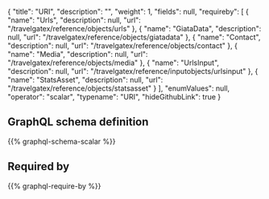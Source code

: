 {
  "title": "URI",
  "description": "",
  "weight": 1,
  "fields": null,
  "requireby": [
    {
      "name": "Urls",
      "description": null,
      "url": "/travelgatex/reference/objects/urls"
    },
    {
      "name": "GiataData",
      "description": null,
      "url": "/travelgatex/reference/objects/giatadata"
    },
    {
      "name": "Contact",
      "description": null,
      "url": "/travelgatex/reference/objects/contact"
    },
    {
      "name": "Media",
      "description": null,
      "url": "/travelgatex/reference/objects/media"
    },
    {
      "name": "UrlsInput",
      "description": null,
      "url": "/travelgatex/reference/inputobjects/urlsinput"
    },
    {
      "name": "StatsAsset",
      "description": null,
      "url": "/travelgatex/reference/objects/statsasset"
    }
  ],
  "enumValues": null,
  "operator": "scalar",
  "typename": "URI",
  "hideGithubLink": true
}
## GraphQL schema definition

{{% graphql-schema-scalar %}}

## Required by

{{% graphql-require-by %}}
